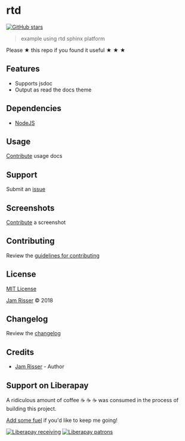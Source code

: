 # rtd

[![GitHub stars](https://img.shields.io/github/stars/codejamninja/rtd.svg?style=social&label=Stars)](https://github.com/codejamninja/rtd)

> example using rtd sphinx platform

Please ★ this repo if you found it useful ★ ★ ★


## Features

* Supports jsdoc
* Output as read the docs theme


## Dependencies

* [NodeJS](https://nodejs.org)


## Usage

[Contribute](https://github.com/codejamninja/rtd/blob/master/CONTRIBUTING.md) usage docs


## Support

Submit an [issue](https://github.com/codejamninja/rtd/issues/new)


## Screenshots

[Contribute](https://github.com/codejamninja/rtd/blob/master/CONTRIBUTING.md) a screenshot


## Contributing

Review the [guidelines for contributing](https://github.com/codejamninja/rtd/blob/master/CONTRIBUTING.md)


## License

[MIT License](https://github.com/codejamninja/rtd/blob/master/LICENSE)

[Jam Risser](https://codejam.ninja) © 2018


## Changelog

Review the [changelog](https://github.com/codejamninja/rtd/blob/master/CHANGELOG.md)


## Credits

* [Jam Risser](https://codejam.ninja) - Author


## Support on Liberapay

A ridiculous amount of coffee ☕ ☕ ☕ was consumed in the process of building this project.

[Add some fuel](https://liberapay.com/codejamninja/donate) if you'd like to keep me going!

[![Liberapay receiving](https://img.shields.io/liberapay/receives/codejamninja.svg?style=flat-square)](https://liberapay.com/codejamninja/donate)
[![Liberapay patrons](https://img.shields.io/liberapay/patrons/codejamninja.svg?style=flat-square)](https://liberapay.com/codejamninja/donate)
